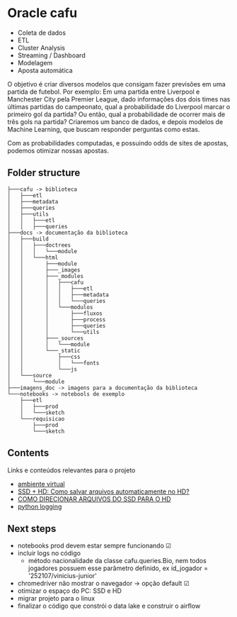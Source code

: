 # Oracle cafu

- Coleta de dados
- ETL
- Cluster Analysis
- Streaming / Dashboard
- Modelagem
- Aposta automática

O objetivo é criar diversos modelos que consigam fazer previsões em uma partida de futebol. Por exemplo: Em uma partida entre Liverpool e Manchester City pela Premier League, dado informações dos dois times nas últimas partidas do campeonato, qual a probabilidade do Liverpool marcar o primeiro gol da partida? Ou então, qual a probabilidade de ocorrer mais de três gols na partida? Criaremos um banco de dados, e depois modelos de Machine Learning, que buscam responder perguntas como estas.

Com as probabilidades computadas, e possuindo odds de sites de apostas, podemos otimizar nossas apostas.

## Folder structure
```
├───cafu -> biblioteca
│   ├───etl
│   ├───metadata
│   ├───queries
│   ├───utils
│   │   ├───etl
│   │   ├───queries
├───docs -> documentação da biblioteca
│   ├───build
│   │   ├───doctrees
│   │   │   └───module
│   │   └───html
│   │       ├───module
│   │       ├───_images
│   │       ├───_modules
│   │       │   ├───cafu
│   │       │   │   ├───etl
│   │       │   │   ├───metadata
│   │       │   │   └───queries
│   │       │   └───modulos
│   │       │       ├───fluxos
│   │       │       ├───process
│   │       │       ├───queries
│   │       │       └───utils
│   │       ├───_sources
│   │       │   └───module
│   │       └───_static
│   │           ├───css
│   │           │   └───fonts
│   │           └───js
│   └───source
│       └───module
├───imagens_doc -> imagens para a documentação da biblioteca
└───notebooks -> notebools de exemplo
    ├───etl
    │   ├───prod
    │   └───sketch
    └───requisicao
        ├───prod
        └───sketch
```

## Contents
Links e conteúdos relevantes para o projeto
- [ambiente virtual](https://ichi.pro/pt/criando-um-ambiente-virtual-para-jupyter-notebook-com-pip-e-conda-guia-muito-simples-103212890404103)
- [SSD + HD: Como salvar arquivos automaticamente no HD?](https://www.youtube.com/watch?v=BKxCnUlK6c0)
- [COMO DIRECIONAR ARQUIVOS DO SSD PARA O HD](https://www.youtube.com/watch?v=5IanANDJxE8)
- [python logging](https://docs.python.org/3/howto/logging.html)

## Next steps
- notebooks prod devem estar sempre funcionando &#9745;
- incluir logs no código
    - método nacionalidade da classe cafu.queries.Bio, nem todos jogadores possuem esse parâmetro definido, ex id_jogador = '252107/vinicius-junior'
- chromedriver não mostrar o navegador -> opção default &#9745;
- otimizar o espaço do PC: SSD e HD
- migrar projeto para o linux
- finalizar o código que constrói o data lake e construir o airflow
